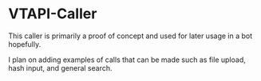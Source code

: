# VTAPI-Caller

This caller is primarily a proof of concept and used for later usage in a bot hopefully.

I plan on adding examples of calls that can be made such as file upload, hash input, and general search.
